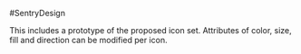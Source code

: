 
#SentryDesign

This includes a prototype of the proposed icon set. Attributes of color, size, fill and direction can be modified per icon.
